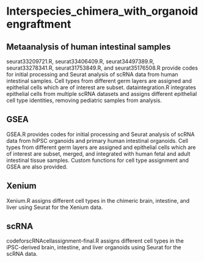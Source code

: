 # Interspecies_chimera_with_organoidengraftment

## Metaanalysis of human intestinal samples
seurat33209721.R, seurat33406409.R, seurat34497389.R, seurat33278341.R, seurat31753849.R, and seurat35176508.R provide codes for initial processing and Seurat analysis of scRNA data from human intestinal samples. Cell types from different germ layers are assigned and epithelial cells which are of interest are subset. dataintegration.R integrates epithelial cells from multiple scRNA datasets and assigns different epithelial cell type identities, removing pediatric samples from analysis. 

## GSEA
GSEA.R provides codes for initial processing and Seurat analysis of scRNA data from hiPSC organoids and primary human intestinal organoids. Cell types from different germ layers are assigned and epithelial cells which are of interest are subset, merged, and integrated with human fetal and adult intestinal tissue samples. Custom functions for cell type assignment and GSEA are also provided.

## Xenium
Xenium.R assigns different cell types in the chimeric brain, intestine, and liver using Seurat for the Xenium data. 

## scRNA
codeforscRNAcellassignment-final.R assigns different cell types in the iPSC-derived brain, intestine, and liver organoids using Seurat for the scRNA data. 
